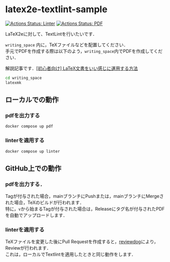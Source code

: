 # latex2e-textlint-sample

[![Actions Status: Linter](https://github.com/t4t5u0/late2e-textlint-sample/workflows/Linter/badge.svg)](https://github.com/t4t5u0/late2e-textlint-sample/actions?query=workflow%3A"Linter")
[![Actions Status: PDF](https://github.com/t4t5u0/late2e-textlint-sample/workflows/PDF/badge.svg)](https://github.com/t4t5u0/late2e-textlint-sample/actions?query=workflow%3A"PDF")

LaTeX2eに対して、TextLintを行いたいです．

`writing_space` 内に，TeXファイルなどを配置してください．  
手元でPDFを作成する際は以下のよう，`writing_space`内でPDFを作成してください．

解説記事です．[[初心者向け] LaTeX文書をいい感じに運用する方法](https://zenn.dev/t4t5u0/articles/latexoperation)

```sh
cd writing_space
latexmk
```

## ローカルでの動作

### pdfを出力する

```sh
docker compose up pdf
```

### linterを適用する

```sh
docker compose up linter
```

## GitHub上での動作

### pdfを出力する．

Tagが付与された場合，mainブランチにPushまたは，mainブランチにMergeされた場合，TeXのビルドが行われます．  
特に，`v`から始まるTagが付与された場合は，Releaseにタグ名が付与されたPDFを自動でアップロードします．

### linterを適用する

TeXファイルを変更した後にPull Requestを作成すると，[reviewdog](https://github.com/reviewdog/reviewdog)により，Reviewが行われます．  
これは，ローカルでTextlintを適用したときと同じ動作をします．
